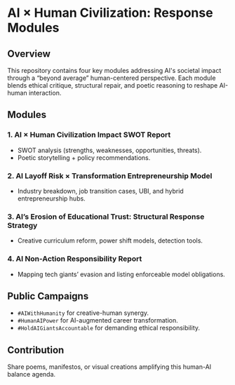 # AI × Human Civilization: Response Modules

## Overview
This repository contains four key modules addressing AI's societal impact through a “beyond average” human-centered perspective. Each module blends ethical critique, structural repair, and poetic reasoning to reshape AI-human interaction.

## Modules

### 1. AI × Human Civilization Impact SWOT Report
- SWOT analysis (strengths, weaknesses, opportunities, threats).
- Poetic storytelling + policy recommendations.

### 2. AI Layoff Risk × Transformation Entrepreneurship Model
- Industry breakdown, job transition cases, UBI, and hybrid entrepreneurship hubs.

### 3. AI’s Erosion of Educational Trust: Structural Response Strategy
- Creative curriculum reform, power shift models, detection tools.

### 4. AI Non-Action Responsibility Report
- Mapping tech giants’ evasion and listing enforceable model obligations.

## Public Campaigns
- `#AIWithHumanity` for creative-human synergy.
- `#HumanAIPower` for AI-augmented career transformation.
- `#HoldAIGiantsAccountable` for demanding ethical responsibility.

## Contribution
Share poems, manifestos, or visual creations amplifying this human-AI balance agenda.
